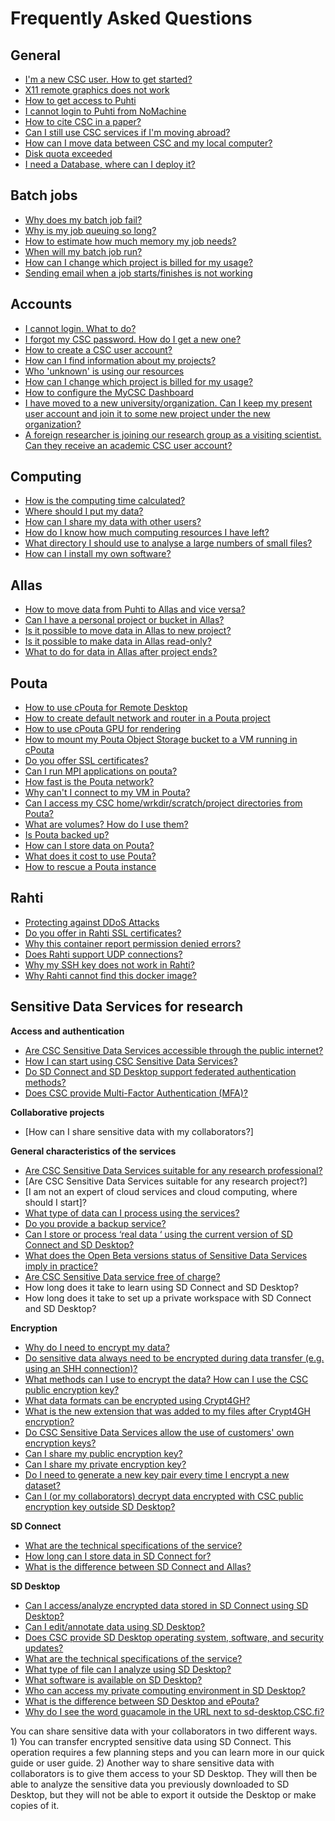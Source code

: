 # Frequently Asked Questions

## General
* [I'm a new CSC user. How to get started?](how-to-get-started-at-CSC.md)
* [X11 remote graphics does not work](x11-graphics.md)
* [How to get access to Puhti](how-to-get-puhti-access.md)
* [I cannot login to Puhti from NoMachine](cannot-login-from-nomachine.md)
* [How to cite CSC in a paper?](how-to-cite-csc.md)
* [Can I still use CSC services if I'm moving abroad?](can-i-use-csc-services-abroad.md)
* [How can I move data between CSC and my local computer?](../../data/moving)
* [Disk quota exceeded](disk-quota-exceeded.md)
* [I need a Database, where can I deploy it?](database.md)

## Batch jobs
* [Why does my batch job fail?](why-does-my-batch-job-fail.md)
* [Why is my job queuing so long?](why-is-my-job-queueing-so-long.md)
* [How to estimate how much memory my job needs?](how-much-memory-my-job-needs.md)
* [When will my batch job run?](when-will-my-job-run.md)
* [How can I change which project is billed for my usage?](how-can-i-change-billing-project.md)
* [Sending email when a job starts/finishes is not working](email_not_working.md )

## Accounts
* [I cannot login. What to do?](i-cannot-login.md)
* [I forgot my CSC password. How do I get a new one?](new-password.md)
* [How to create a CSC user account?](how-to-create-CSC-user-account.md)
* [How can I find information about my projects?](how-to-find-information-about-projects.md)
* [Who 'unknown' is using our resources](who-unknown-is-using-our-resources.md)
* [How can I change which project is billed for my usage?](how-can-i-change-billing-project.md)
* [How to configure the MyCSC Dashboard](how-to-configure-dashboard.md)
* [I have moved to a new university/organization. Can I keep my present user account and join it to some new project under the new organization?](how-to-change-organization.md)
* [A foreign researcher is joining our research group as a visiting scientist. Can they receive an academic CSC user account?](can-visitors-get-user-accounts.md)

## Computing
* [How is the computing time calculated?](how-is-the-computing-time-calculated.md)
* [Where should I put my data?](where-should-i-put-my-data.md)
* [How can I share my data with other users?](how-can-i-share-my-data-with-others.md)
* [How do I know how much computing resources I have left?](how-do-i-know-how-much-resources-i-have-left.md)
* [What directory I should use to analyse a large numbers of small files?](local_scratch_for_data_processing.md)
* [How can I install my own software?](how-to-install-own-software.md)

## Allas

* [How to move data from Puhti to Allas and vice versa?](how-to-move-data-between-puhti-and-allas.md)
* [Can I have a personal project or bucket in Allas?](can-i-have-a-personal-project-or-bucket-in-allas.md)
* [Is it possible to move data in Allas to new project?](is-it-possible-to-move-data-in-allas-to-new-project.md)
* [Is it possible to make data in Allas read-only?](is-it-possible-to-make-data-in-allas-read-only.md)
* [What to do for data in Allas after project ends?](what-to-do-for-data-in-allas-after-project-ends.md)

## Pouta

* [How to use cPouta for Remote Desktop](how-to-use-pouta-for-remote-desktop.md)
* [How to create default network and router in a Pouta project](how-to-create-default-network-and-router-in-pouta.md)
* [How to use cPouta GPU for rendering](how-to-use-cpouta-gpu-for-rendering.md)
* [How to mount my Pouta Object Storage bucket to a VM running in cPouta](how-to-mount-os-bucket-for-cpouta.md)
* [Do you offer SSL certificates?](do-you-offer-ssl-certificates.md)
* [Can I run MPI applications on pouta?](can-i-run-mpi-applications-on-pouta.md)
* [How fast is the Pouta network?](how-fast-is-the-pouta-network.md)
* [Why can't I connect to my VM in Pouta?](why-cant-i-connect-to-my-vm-in-pouta.md)
* [Can I access my CSC home/wrkdir/scratch/project directories from Pouta?](how-to-access-home-wrkdir-projdir-from-epouta.md)
* [What are volumes? How do I use them?](what-are-volumes-and-how-to-use.md)
* [Is Pouta backed up?](is-pouta-backed-up.md)
* [How can I store data on Pouta?](how-to-store-data-in-pouta.md)
* [What does it cost to use Pouta?](what-does-it-cost-to-use-pouta.md)
* [How to rescue a Pouta instance](pouta-openstack-rescue-mode.md)


## Rahti

* [Protecting against DDoS Attacks](DDos.md)
* [Do you offer in Rahti SSL certificates?](rahti-ssl-certificates.md)
* [Why this container report permission denied errors?](why-this-container-does-not-work.md)
* [Does Rahti support UDP connections?](rahti-udp.md)
* [Why my SSH key does not work in Rahti?](ssh-clone.md)
* [Why Rahti cannot find this docker image?](get-image-format.md)



## Sensitive Data Services for research

**Access and authentication** 

* [Are CSC Sensitive Data Services accessible through the public internet?](sensitive-data-access.md#are-csc-sensitive-data-services-accessible-through-the-public-internet)
* [How I can start using CSC Sensitive Data Services?](sensitive-data-access.md#how-can-i-start-using-csc-sensitive-data-services)
* [Do SD Connect and SD Desktop  support federated authentication methods?](sensitive-data-access.md#do-sd-connect-and-sd-desktop-support-federated-authentication-methods)
* [Does CSC provide Multi-Factor Authentication (MFA)?](sensitive-data-access.md#does-csc-provide-multi-factor-authentication-mfa)

**Collaborative projects**
* [How can I share sensitive data with my collaborators?]


**General characteristics of the services**

* [Are CSC Sensitive Data Services suitable for any research professional?](sensitive-data-general.md) 
* [Are CSC Sensitive Data Services suitable for any research project?]
* [I am not an expert of cloud services and cloud computing, where should I start]?
* [What type of data can I process using the services?](sensitive-data-general.md) 
* [Do you provide a backup service?](sensitive-data-general.md) 
* [Can I  store or process ‘real data ‘ using  the current version of SD Connect and SD Desktop?](sensitive-data-general.md) 
* [What does the Open Beta versions status of Sensitive Data Services imply in practice?](sensitive-data-general.md) 
* [Are CSC Sensitive Data service free of charge?](sensitive-data-general.md) 
* How long does it take to learn using SD Connect and SD Desktop?
* How long does it take to set up a private workspace with SD Connect and SD Desktop?

**Encryption**

* [Why do I need to encrypt my data?](sensitive-data-encryption.md)
* [Do sensitive data always need to be encrypted during data transfer (e.g. using an  SHH connection)?](sensitive-data-encryption.md)
* [What methods can I use to encrypt the data? How can I use the CSC public encryption key?](sensitive-data-encryption.md)
* [What data formats can be encrypted using Crypt4GH?](sensitive-data-encryption.md)
* [What is the new extension that was added to my files after Crypt4GH encryption?](sensitive-data-encryption.md)
* [Do CSC Sensitive Data Services allow the use of customers' own encryption keys?](sensitive-data-encryption.md)
* [Can I share my public encryption key?](sensitive-data-encryption.md)
* [Can I share my private encryption key?](sensitive-data-encryption.md)
* [Do I need to generate a new key pair every time I encrypt a new dataset?](sensitive-data-encryption.md)
* [Can I (or my collaborators) decrypt data encrypted with CSC public encryption key outside SD Desktop?](sensitive-data-encryption.md)

**SD Connect**

* [What are the technical specifications of the service?](sensitive-data-connect-md)
* [How long can I store data in SD Connect for?](sensitive-data-connect-md)
* [What is the difference between SD Connect and Allas?](sensitive-data-connect-md)

**SD Desktop**

* [Can I access/analyze encrypted data stored in SD Connect using SD Desktop?](sensitive-data-desktop.md)
* [Can I edit/annotate data using SD Desktop?](sensitive-data-desktop.md)
* [Does CSC provide SD Desktop operating system, software, and security updates?](sensitive-data-desktop.md)
* [What are the technical specifications of the service?](sensitive-data-desktop.md)
* [What type of file can I analyze using SD Desktop?](sensitive-data-desktop.md)
* [What software is available on SD Desktop?](sensitive-data-desktop.md#what-software-is-available-on-sd-desktop)
* [Who can access my private computing environment in SD Desktop?](sensitive-data-desktop.md)
* [What is the difference between SD Desktop and ePouta?](sensitive-data-desktop.md)
* [Why do I see the word guacamole in the URL next to sd-desktop.CSC.fi?](sensitive-data-desktop.md)




You can share sensitive data with your collaborators in two different ways. 1) You can transfer encrypted sensitive data using SD Connect. This operation requires a few planning steps and you can learn more in our quick guide or user guide. 2) Another way to share sensitive data with collaborators is to give them access to your SD Desktop. They will then be able to analyze the sensitive data you previously downloaded to SD Desktop, but they will not be able to export it outside the Desktop or make copies of it.















